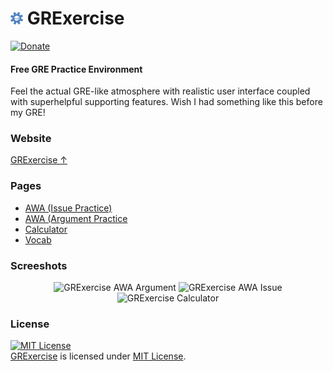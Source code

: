 <h1> <img src="https://github.com/MinhasKamal/GRExercise/raw/main/res/images/GRExercise.png" width="20" height=auto /> GRExercise </h1>

[![Donate](https://img.shields.io/badge/Donate-PayPal-green.svg)](https://www.paypal.com/donate/?business=5KR6BA9MYTM62&no_recurring=0&currency_code=USD)

#### Free GRE Practice Environment

Feel the actual GRE-like atmosphere with realistic user interface coupled with superhelpful supporting features. Wish I had something like this before my GRE!

### Website

[GRExercise ↑](https://minhaskamal.github.io/GRExercise)

### Pages

- [AWA (Issue Practice)](https://minhaskamal.github.io/GRExercise/#/awa?type=issue)
- [AWA (Argument Practice](https://minhaskamal.github.io/GRExercise/#/awa?type=argument)
- [Calculator](https://minhaskamal.github.io/GRExercise/#/calculator)
- [Vocab](https://minhaskamal.github.io/GRExercise/#/vocab)

### Screeshots

<div align="center">
  <img src="https://user-images.githubusercontent.com/5456665/96078374-e94da400-0ed3-11eb-8545-4e2439fa7806.PNG" alt="GRExercise AWA Argument" width="400px" height=auto/>
  <img src="https://user-images.githubusercontent.com/5456665/96078377-ebaffe00-0ed3-11eb-9a22-128d84f3b05c.PNG" alt="GRExercise AWA Issue" width="400px" height=auto/>
  <img src="https://user-images.githubusercontent.com/5456665/96078376-eb176780-0ed3-11eb-989a-59d8204d4280.PNG" alt="GRExercise Calculator" width="400px" height=auto/>
</div>

### License
<a rel="license" href="https://opensource.org/licenses/MIT"><img alt="MIT License" src="https://cloud.githubusercontent.com/assets/5456665/18950087/fbe0681a-865f-11e6-9552-e59d038d5913.png" width="60em" height=auto/></a><br/><a href="https://github.com/MinhasKamal/GRExercise">GRExercise</a> is licensed under <a rel="license" href="https://opensource.org/licenses/MIT">MIT License</a>.
